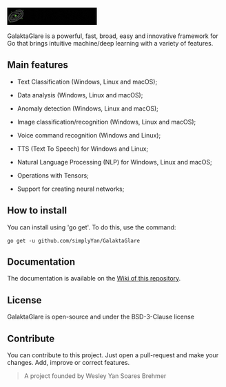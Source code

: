 ![GalaktaGlare](gglare.gif)

GalaktaGlare is a powerful, fast, broad, easy and innovative framework for Go that brings intuitive machine/deep learning with a variety of features.

## Main features

- Text Classification (Windows, Linux and macOS);

- Data analysis (Windows, Linux and macOS);

- Anomaly detection (Windows, Linux and macOS);

- Image classification/recognition (Windows, Linux and macOS);

- Voice command recognition (Windows and Linux);

- TTS (Text To Speech) for Windows and Linux;

- Natural Language Processing (NLP) for Windows, Linux and macOS;

- Operations with Tensors;

- Support for creating neural networks;

## How to install
You can install using 'go get'. To do this, use the command:
```
go get -u github.com/simplyYan/GalaktaGlare
```

## Documentation
The documentation is available on the [Wiki of this repository](https://github.com/simplyYan/GalaktaGlare/wiki/Docs).

## License
GalaktaGlare is open-source and under the BSD-3-Clause license

## Contribute
You can contribute to this project. Just open a pull-request and make your changes. Add, improve or correct features.

> A project founded by Wesley Yan Soares Brehmer
